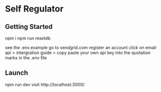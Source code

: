 # Self Regulator

## Getting Started
npm i
npm run resetdb

see the .env.example
go to sendgrid.com
register an account 
click on email api > intergration guide > copy paste your own api key into the quotation marks in the .env file

## Launch
npm run dev 
visit http://localhost:3000/

